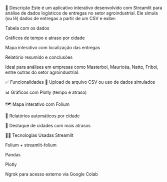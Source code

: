 📍 Descrição
Este é um aplicativo interativo desenvolvido com Streamlit para análise de dados logísticos de entregas no setor agroindustrial. Ele simula (ou lê) dados de entregas a partir de um CSV e exibe:

Tabela com os dados

Gráficos de tempo e atraso por cidade

Mapa interativo com localização das entregas

Relatório resumido e conclusões

Ideal para análises em empresas como Masterboi, Mauricéa, Natto, Friboi, entre outras do setor agroindustrial.

✅ Funcionalidades
📂 Upload de arquivo CSV ou uso de dados simulados

📊 Gráficos com Plotly (tempo e atraso)

🗺️ Mapa interativo com Folium

📄 Relatórios automáticos por cidade

🚨 Destaque de cidades com mais atrasos

🧑‍💻 Tecnologias Usadas
Streamlit

Folium + streamlit-folium

Pandas

Plotly

Ngrok para acesso externo via Google Colab

